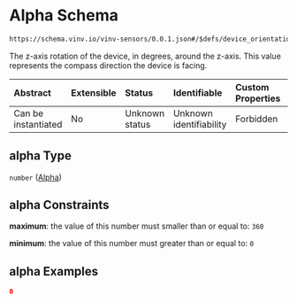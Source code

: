 # Alpha Schema

```txt
https://schema.vinv.io/vinv-sensors/0.0.1.json#/$defs/device_orientation/properties/alpha
```

The z-axis rotation of the device, in degrees, around the z-axis. This value represents the compass direction the device is facing.

| Abstract            | Extensible | Status         | Identifiable            | Custom Properties | Additional Properties | Access Restrictions | Defined In                                                                                                              |
| :------------------ | :--------- | :------------- | :---------------------- | :---------------- | :-------------------- | :------------------ | :---------------------------------------------------------------------------------------------------------------------- |
| Can be instantiated | No         | Unknown status | Unknown identifiability | Forbidden         | Allowed               | Read only           | [dereferenced.doc.json\*](../../../../../vinv-schemas/vinv-tree/out/0.0.1/dereferenced.doc.json "open original schema") |

## alpha Type

`number` ([Alpha](dereferenced-defs-device_orientation-properties-alpha.md))

## alpha Constraints

**maximum**: the value of this number must smaller than or equal to: `360`

**minimum**: the value of this number must greater than or equal to: `0`

## alpha Examples

```json
0
```
